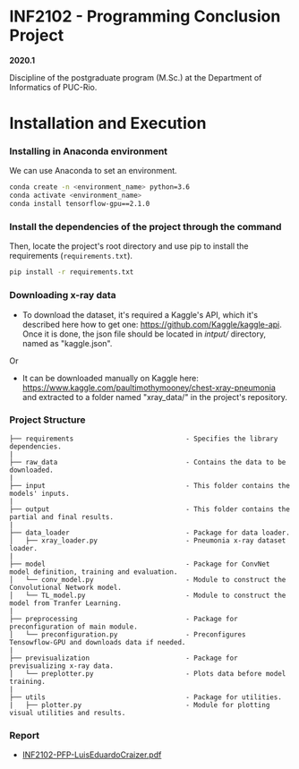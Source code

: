 # INF2102 - Programming Conclusion Project

**2020.1**

Discipline of the postgraduate program (M.Sc.) at the Department of Informatics of PUC-Rio.


# Installation and Execution

### Installing in Anaconda environment

We can use Anaconda to set an environment.

```bash
conda create -n <environment_name> python=3.6
conda activate <environment_name>
conda install tensorflow-gpu==2.1.0
```


### Install the dependencies of the project through the command

Then, locate the project's root directory and use pip to install the requirements (`requirements.txt`).

```bash
pip install -r requirements.txt
```

### Downloading x-ray data

- To download the dataset, it's required a Kaggle's API, which it's described here how to get one: https://github.com/Kaggle/kaggle-api. 
Once it is done, the json file should be located in _intput/_ directory, named as "kaggle.json".

Or 

- It can be downloaded manually on Kaggle here: https://www.kaggle.com/paultimothymooney/chest-xray-pneumonia and extracted to a folder named "xray_data/" in the project's repository.

### Project Structure

```
├── requirements                            - Specifies the library dependencies.
|
├── raw_data                                - Contains the data to be downloaded.
|
├── input                                   - This folder contains the models' inputs.
|
├── output                                  - This folder contains the partial and final results.
|
├── data_loader                             - Package for data loader.
│   ├── xray_loader.py                      - Pneumonia x-ray dataset loader.
|
├── model                                   - Package for ConvNet model definition, training and evaluation.
│   └── conv_model.py                       - Module to construct the Convolutional Network model.
│   └── TL_model.py                         - Module to construct the model from Tranfer Learning.
|
├── preprocessing                           - Package for preconfiguration of main module.
│   └── preconfiguration.py                 - Preconfigures Tensowflow-GPU and downloads data if needed.
|
├── previsualization                        - Package for previsualizing x-ray data.
│   └── preplotter.py                       - Plots data before model training.
|
├── utils                                   - Package for utilities.
|   ├── plotter.py                          - Module for plotting visual utilities and results.
```

### Report

* [INF2102-PFP-LuisEduardoCraizer.pdf](https://github.com/lecraizer/chest_xray/blob/master/docs/INF2102-PFP-LuisEduardoCraizer.pdf)
